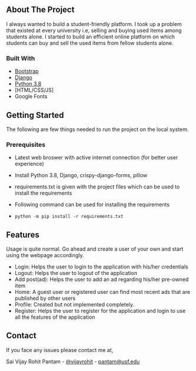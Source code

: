 <!-- ABOUT THE PROJECT -->

## About The Project

I always wanted to build a student-friendly platform. I took up a problem that existed at every university i.e, selling and buying used items among students alone. I started to build an efficient online platform on which students can buy and sell the used items from fellow students alone.

### Built With

- [Bootstrap](https://getbootstrap.com)
- [Django](https://www.djangoproject.com/)
- [Python 3.8](https://www.python.org/downloads/release/python-380/)
- [HTML/CSS/JS]
- Google Fonts

<!-- GETTING STARTED -->

## Getting Started

The following are few things needed to run the project on the local system.

### Prerequisites

- Latest web broswer with active internet connection (for better user experience)
- Install Python 3.8, Django, crispy-django-forms, pillow
- requirements.txt is given with the project files which can be used to install the requirements
- Following command can be used for installing the requirements

- `python -m pip install -r requirements.txt`
<!-- USAGE EXAMPLES -->

## Features

Usage is quite normal. Go ahead and create a user of your own and start using the webpage accordingly.

- Login: Helps the user to login to the application with his/her credentials
- Logout: Helps the user to logout of the application
- Add post(ad): Helps the user to add an ad regarding his/her pre-owned item
- Home: A guest user or registered user can find most recent ads that are published by other users
- Profile: Created but not implemented completely.
- Register: Helps the user to register for the application and login to use all the features of the application

<!-- CONTACT -->

## Contact

If you face any issues please contact me at,

Sai Vijay Rohit Pantam - [@vijayrohit](https://github.com/vijayrohit) - pantam@usf.edu
